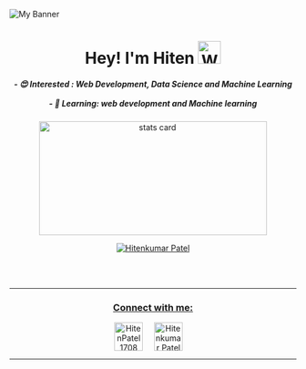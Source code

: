 
 <!---
Inspired from:
https://github.com/snehangsude
 --->
 ![My Banner]()

<h1 align="center">Hey! I'm Hiten <img src="https://raw.githubusercontent.com/nixin72/nixin72/master/wave.gif" 
         alt="Waving hand animated gif"
         height="40"
         width="40"/></h1>


<div align='center'>
<h5>
  - 😍 Interested : Web Development, Data Science and Machine Learning<br><br>
  - 🌱 Learning: web development and Machine learning
</h5>
</div>

<p>
  <a align= "center" href="https://github.com/Hiten1708">
<div align='center'>
    <img alt= "stats card" height="200px" width="400" src="https://github-readme-stats.vercel.app/api?username=Hiten1708&theme=gotham&show_icons=true&count_private=true" />
</div>

<!--  <div align='center'>
    <img alt="lang card" src="https://github-readme-stats.vercel.app/api/top-langs?username=Hiten1708&theme=gotham">  
</div> -->

</p>
<p align="center"> <img src="https://komarev.com/ghpvc/?username=Hiten1708&label=Views 👀&color=003638&style=flat" alt="Hitenkumar Patel" /> </p>


<br><br>
<hr>
<h3 align="center">Connect with me:</h3>
<div align="center">
<a href="https://twitter.com/HitenPatel1708" target="blank"><img align="center" src="https://image.flaticon.com/icons/png/512/1384/1384065.png" alt="HitenPatel1708" height="50" width="50" /></a> &nbsp;&nbsp;&nbsp;
<a href="https://www.linkedin.com/ca/hitenkumar-patel-79287b1a8" target="blank"><img align="center" src="https://image.flaticon.com/icons/png/512/174/174857.png" alt="Hitenkumar Patel" height="50" width="50" /></a>&nbsp;&nbsp;&nbsp;&nbsp;
</div>
<hr>

